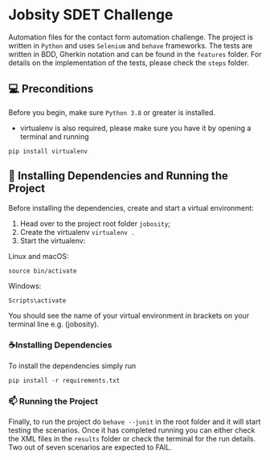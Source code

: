 # Jobsity SDET Challenge
Automation files for the contact form automation challenge. The project is written in `Python` and uses `Selenium` and `behave` frameworks. The tests are written in BDD, Gherkin notation and can be found in the `features` folder. For details on the implementation of the tests, please check the `steps` folder.

## 💻 Preconditions

Before you begin, make sure  `Python 3.8` or greater is installed.
* virtualenv is also required, please make sure you have it by opening a terminal and running
```
pip install virtualenv
```

## 🚀 Installing Dependencies and Running the Project

Before installing the dependencies, create and start a virtual environment:

1. Head over to the project root folder `jobosity`;
2. Create the virtualenv `virtualenv .`
3. Start the virtualenv:
  
Linux and macOS:
```
source bin/activate
```

Windows:
```
Scripts\activate
```
You should see the name of your virtual environment in brackets on your terminal line e.g. (jobosity).

### ☕Installing Dependencies

To install the dependencies simply run

```
pip install -r requirements.txt
```



### 📫 Running the Project
Finally, to run the project do ```behave --junit``` in the root folder and it will start testing the scenarios. Once it has completed running you can either check the XML files in the `results` folder or check the terminal for the run details. Two out of seven scenarios are expected to FAIL.
